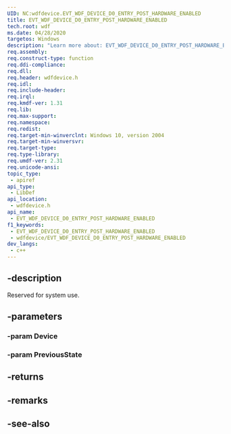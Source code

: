 ```yaml
---
UID: NC:wdfdevice.EVT_WDF_DEVICE_D0_ENTRY_POST_HARDWARE_ENABLED
title: EVT_WDF_DEVICE_D0_ENTRY_POST_HARDWARE_ENABLED
tech.root: wdf
ms.date: 04/28/2020
targetos: Windows
description: "Learn more about: EVT_WDF_DEVICE_D0_ENTRY_POST_HARDWARE_ENABLED"
req.assembly: 
req.construct-type: function
req.ddi-compliance: 
req.dll: 
req.header: wdfdevice.h
req.idl: 
req.include-header: 
req.irql: 
req.kmdf-ver: 1.31
req.lib: 
req.max-support: 
req.namespace: 
req.redist: 
req.target-min-winverclnt: Windows 10, version 2004
req.target-min-winversvr: 
req.target-type: 
req.type-library: 
req.umdf-ver: 2.31
req.unicode-ansi: 
topic_type:
 - apiref
api_type:
 - LibDef
api_location:
 - wdfdevice.h
api_name:
 - EVT_WDF_DEVICE_D0_ENTRY_POST_HARDWARE_ENABLED
f1_keywords:
 - EVT_WDF_DEVICE_D0_ENTRY_POST_HARDWARE_ENABLED
 - wdfdevice/EVT_WDF_DEVICE_D0_ENTRY_POST_HARDWARE_ENABLED
dev_langs:
 - c++
---
```


## -description

Reserved for system use.

## -parameters

### -param Device

### -param PreviousState

## -returns

## -remarks

## -see-also

